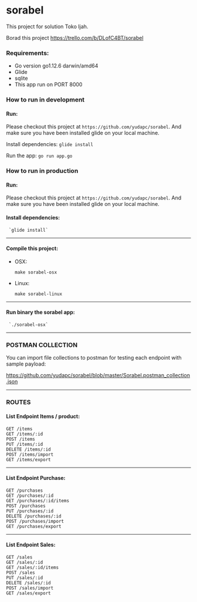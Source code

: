 # sorabel

This project for solution Toko Ijah.

Borad this project https://trello.com/b/DLofC4BT/sorabel

### Requirements:

- Go version go1.12.6 darwin/amd64
- Glide
- sqlite
- This app run on PORT 8000

### How to run in development

#### Run:

Please checkout this project at `https://github.com/yudapc/sorabel`. And make sure you have been installed glide on your local machine.

Install dependencies:
`glide install`

Run the app:
`go run app.go`

### How to run in production

#### Run:

Please checkout this project at `https://github.com/yudapc/sorabel`. And make sure you have been installed glide on your local machine.

#### Install dependencies:

     `glide install`

---

#### Compile this project:

- OSX:

  `make sorabel-osx`

- Linux:

  `make sorabel-linux`

---

#### Run binary the sorabel app:

     `./sorabel-osx`

---
### POSTMAN COLLECTION

You can import file collections to postman for testing each endpoint with sample payload:

https://github.com/yudapc/sorabel/blob/master/Sorabel.postman_collection.json

---

### ROUTES

#### List Endpoint Items / product:

```
GET /items
GET /items/:id
POST /items
PUT /items/:id
DELETE /items/:id
POST /items/import
GET /items/export
```

---

#### List Endpoint Purchase:

```
GET /purchases
GET /purchases/:id
GET /purchases/:id/items
POST /purchases
PUT /purchases/:id
DELETE /purchases/:id
POST /purchases/import
GET /purchases/export
```

---

#### List Endpoint Sales:

```
GET /sales
GET /sales/:id
GET /sales/:id/items
POST /sales
PUT /sales/:id
DELETE /sales/:id
POST /sales/import
GET /sales/export
```
